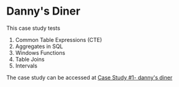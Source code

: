 # Danny's Diner

This case study tests 
1. Common Table Expressions (CTE)
2. Aggregates in SQL
3. Windows Functions 
4. Table Joins
5. Intervals


The case study can be accessed at [Case Study #1- danny's diner](https://8weeksqlchallenge.com/case-study-1/)
